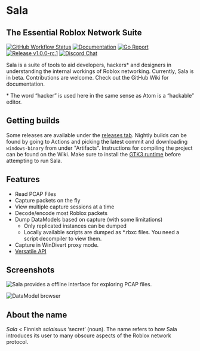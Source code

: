 # Sala
## The Essential Roblox Network Suite

[![GitHub Workflow Status](https://img.shields.io/github/workflow/status/Gskartwii/roblox-dissector/Go)](https://github.com/Gskartwii/roblox-dissector/actions)
[![Documentation](https://godoc.org/github.com/Gskartwii/roblox-dissector?status.svg)](https://godoc.org/github.com/Gskartwii/roblox-dissector)
[![Go Report](https://goreportcard.com/badge/github.com/Gskartwii/roblox-dissector)](https://goreportcard.com/report/github.com/Gskartwii/roblox-dissector)
[![Release v1.0.0-rc.1](https://img.shields.io/badge/release-v1.0.0rc.1-blue.svg)](https://github.com/Gskartwii/roblox-dissector/releases)
[![Discord Chat](https://img.shields.io/discord/564392147038502912)](https://discord.gg/zPbprKb)

Sala is a suite of tools to aid developers, hackers\* and designers in understanding the internal workings of Roblox networking. Currently, Sala is in beta. Contributions are welcome. Check out the GitHub Wiki for documentation.

\* The word “hacker” is used here in the same sense as Atom is a “hackable” editor.

## Getting builds
Some releases are available under the [releases tab](https://github.com/Gskartwii/roblox-dissector/releases). Nightly builds can be found by going to Actions and picking the latest commit and downloading `windows-binary` from under "Artifacts". Instructions for compiling the project can be found on the Wiki.
Make sure to install the [GTK3 runtime](https://github.com/tschoonj/GTK-for-Windows-Runtime-Environment-Installer/releases) before attempting to run Sala.

## Features
* Read PCAP Files
* Capture packets on the fly
* View multiple capture sessions at a time
* Decode/encode most Roblox packets
* Dump DataModels based on capture (with some limitations)
    - Only replicated instances can be dumped
    - Locally available scripts are dumped as *.rbxc files. You need a script decompiler to view them.
* Capture in WinDivert proxy mode.
* [Versatile API](https://godoc.org/github.com/Gskartwii/roblox-dissector/peer)

## Screenshots
![Sala provides a offline interface for exploring PCAP files.](https://user-images.githubusercontent.com/6651822/55480485-0fc92880-5629-11e9-93eb-8431f85dd793.png)

![DataModel browser](https://user-images.githubusercontent.com/6651822/55480533-35563200-5629-11e9-9b7d-b5ed892a2ff0.png)

## About the name
_Sala_ < Finnish _salaisuus_ ‘secret’ (noun). The name refers to how Sala introduces its user to many obscure aspects of the Roblox network protocol.
